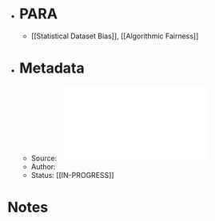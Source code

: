 - # PARA
	- [[Statistical Dataset Bias]], [[Algorithmic Fairness]]
- # Metadata
	- Source: ![A survey on bias in visual datasets.pdf](../assets/A_survey_on_bias_in_visual_datasets_1684161499407_0.pdf)
	- Author:
	- Status: [[IN-PROGRESS]]
# Notes